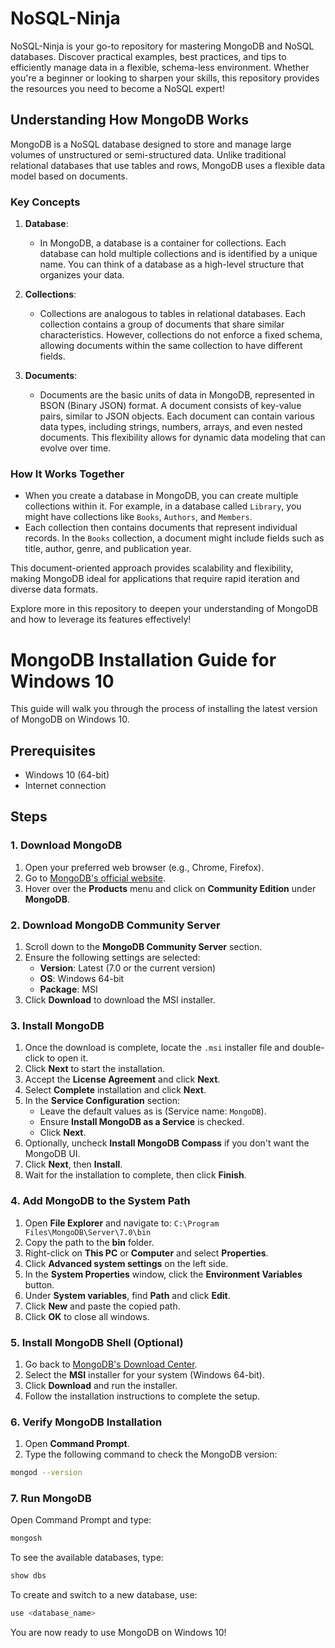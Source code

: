 # NoSQL-Ninja
NoSQL-Ninja is your go-to repository for mastering MongoDB and NoSQL databases. Discover practical examples, best practices, and tips to efficiently manage data in a flexible, schema-less environment. Whether you're a beginner or looking to sharpen your skills, this repository provides the resources you need to become a NoSQL expert!

## Understanding How MongoDB Works

MongoDB is a NoSQL database designed to store and manage large volumes of unstructured or semi-structured data. Unlike traditional relational databases that use tables and rows, MongoDB uses a flexible data model based on documents.

### Key Concepts

1. **Database**: 
   - In MongoDB, a database is a container for collections. Each database can hold multiple collections and is identified by a unique name. You can think of a database as a high-level structure that organizes your data.

2. **Collections**: 
   - Collections are analogous to tables in relational databases. Each collection contains a group of documents that share similar characteristics. However, collections do not enforce a fixed schema, allowing documents within the same collection to have different fields.

3. **Documents**: 
   - Documents are the basic units of data in MongoDB, represented in BSON (Binary JSON) format. A document consists of key-value pairs, similar to JSON objects. Each document can contain various data types, including strings, numbers, arrays, and even nested documents. This flexibility allows for dynamic data modeling that can evolve over time.

### How It Works Together

- When you create a database in MongoDB, you can create multiple collections within it. For example, in a database called `Library`, you might have collections like `Books`, `Authors`, and `Members`.
- Each collection then contains documents that represent individual records. In the `Books` collection, a document might include fields such as title, author, genre, and publication year.

This document-oriented approach provides scalability and flexibility, making MongoDB ideal for applications that require rapid iteration and diverse data formats.

Explore more in this repository to deepen your understanding of MongoDB and how to leverage its features effectively!

# MongoDB Installation Guide for Windows 10

This guide will walk you through the process of installing the latest version of MongoDB on Windows 10.

## Prerequisites
- Windows 10 (64-bit)
- Internet connection

## Steps

### 1. Download MongoDB

1. Open your preferred web browser (e.g., Chrome, Firefox).
2. Go to [MongoDB's official website](https://www.mongodb.com).
3. Hover over the **Products** menu and click on **Community Edition** under **MongoDB**.

### 2. Download MongoDB Community Server

1. Scroll down to the **MongoDB Community Server** section.
2. Ensure the following settings are selected:
   - **Version**: Latest (7.0 or the current version)
   - **OS**: Windows 64-bit
   - **Package**: MSI
3. Click **Download** to download the MSI installer.

### 3. Install MongoDB

1. Once the download is complete, locate the `.msi` installer file and double-click to open it.
2. Click **Next** to start the installation.
3. Accept the **License Agreement** and click **Next**.
4. Select **Complete** installation and click **Next**.
5. In the **Service Configuration** section:
   - Leave the default values as is (Service name: `MongoDB`).
   - Ensure **Install MongoDB as a Service** is checked.
   - Click **Next**.
6. Optionally, uncheck **Install MongoDB Compass** if you don't want the MongoDB UI.
7. Click **Next**, then **Install**.
8. Wait for the installation to complete, then click **Finish**.

### 4. Add MongoDB to the System Path

1. Open **File Explorer** and navigate to:
`C:\Program Files\MongoDB\Server\7.0\bin`
2. Copy the path to the **bin** folder.
3. Right-click on **This PC** or **Computer** and select **Properties**.
4. Click **Advanced system settings** on the left side.
5. In the **System Properties** window, click the **Environment Variables** button.
6. Under **System variables**, find **Path** and click **Edit**.
7. Click **New** and paste the copied path.
8. Click **OK** to close all windows.

### 5. Install MongoDB Shell (Optional)

1. Go back to [MongoDB's Download Center](https://www.mongodb.com/try/download/shell).
2. Select the **MSI** installer for your system (Windows 64-bit).
3. Click **Download** and run the installer.
4. Follow the installation instructions to complete the setup.

### 6. Verify MongoDB Installation

1. Open **Command Prompt**.
2. Type the following command to check the MongoDB version:
```bash
mongod --version
```
### 7. Run MongoDB
Open Command Prompt and type:
```bash
mongosh
```
To see the available databases, type:
```bash
show dbs
```
To create and switch to a new database, use:
```bash
use <database_name>
```

You are now ready to use MongoDB on Windows 10!
